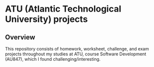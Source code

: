 # ATU (Atlantic Technological University) projects

## Overview
This repository consists of homework, worksheet, challenge, and exam projects throughout my studies at ATU, course Software Development (AU847), which I found challenging/interesting.

